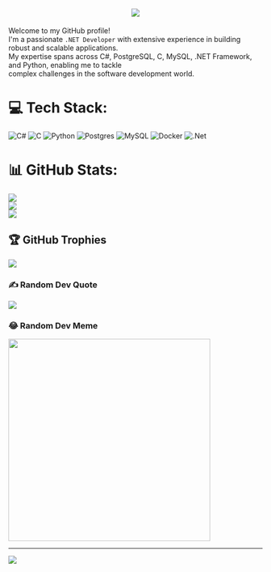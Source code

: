 
<h1 align="center">
  <a href="https://git.io/typing-svg">
    <img src="https://readme-typing-svg.herokuapp.com/?lines=Hello,+There!+👋;This+is+Usman+....;Nice+to+meet+you!&center=true&size=30">
  </a>
</h1>

Welcome to my GitHub profile!<br> I'm a passionate `.NET Developer` with extensive experience in building robust and scalable applications.<br> My expertise spans across C#, PostgreSQL, C, MySQL, .NET Framework, and Python, enabling me to tackle<br> complex challenges in the software development world.


# 💻 Tech Stack:
![C#](https://img.shields.io/badge/c%23-%23239120.svg?style=for-the-badge&logo=csharp&logoColor=white) ![C](https://img.shields.io/badge/c-%2300599C.svg?style=for-the-badge&logo=c&logoColor=white) ![Python](https://img.shields.io/badge/python-3670A0?style=for-the-badge&logo=python&logoColor=ffdd54) ![Postgres](https://img.shields.io/badge/postgres-%23316192.svg?style=for-the-badge&logo=postgresql&logoColor=white) ![MySQL](https://img.shields.io/badge/mysql-%2300000f.svg?style=for-the-badge&logo=mysql&logoColor=white) ![Docker](https://img.shields.io/badge/docker-%230db7ed.svg?style=for-the-badge&logo=docker&logoColor=white) ![.Net](https://img.shields.io/badge/.NET-5C2D91?style=for-the-badge&logo=.net&logoColor=white)
# 📊 GitHub Stats:
![](https://github-readme-stats.vercel.app/api?username=UsmanHashimov&theme=dark&hide_border=false&include_all_commits=true&count_private=false)<br/>
![](https://github-readme-streak-stats.herokuapp.com/?user=UsmanHashimov&theme=dark&hide_border=false)<br/>
![](https://github-readme-stats.vercel.app/api/top-langs/?username=UsmanHashimov&theme=dark&hide_border=false&include_all_commits=true&count_private=false&layout=compact)

## 🏆 GitHub Trophies
![](https://github-profile-trophy.vercel.app/?username=UsmanHashimov&theme=discord&no-frame=true&no-bg=false&margin-w=4)

### ✍️ Random Dev Quote
![](https://quotes-github-readme.vercel.app/api?type=vetical&theme=radical)

### 😂 Random Dev Meme
<img src='https://randommeme-five.vercel.app/' style="height: 400px;"/>

---
[![](https://visitcount.itsvg.in/api?id=UsmanHashimov&icon=1&color=6)](https://visitcount.itsvg.in)

<!-- Proudly created with GPRM ( https://gprm.itsvg.in ) -->

